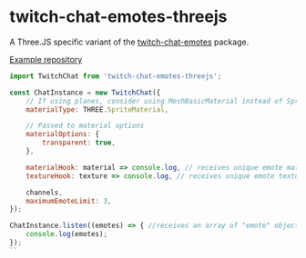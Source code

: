 # twitch-chat-emotes-threejs
A Three.JS specific variant of the [twitch-chat-emotes](https://github.com/CalebBabin/twitch-chat-emotes) package.

[Example repository](https://github.com/moonscreens/intro-example-threejs)

```js
import TwitchChat from 'twitch-chat-emotes-threejs';

const ChatInstance = new TwitchChat({
	// If using planes, consider using MeshBasicMaterial instead of SpriteMaterial
	materialType: THREE.SpriteMaterial,

	// Passed to material options
	materialOptions: {
		transparent: true,
	},

	materialHook: material => console.log, // receives unique emote materials on creation
	textureHook: texture => console.log, // receives unique emote textures on creation

	channels,
	maximumEmoteLimit: 3,
});

ChatInstance.listen((emotes) => { //receives an array of "emote" objects, THREE.js material is within emotes[i].material
	console.log(emotes);
});
``

